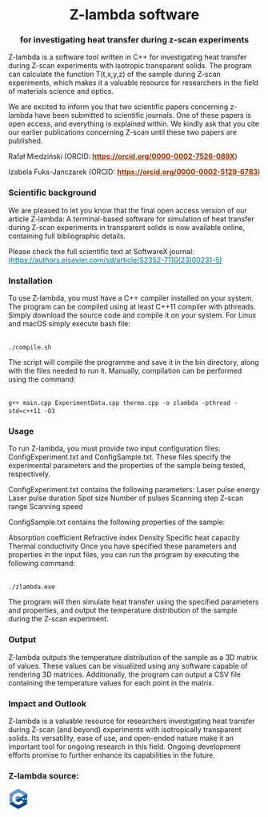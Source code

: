 <h1 align="center">Z-lambda software</h1>
<h3 align="center">for investigating heat transfer during z-scan experiments</h3>

Z-lambda is a software tool written in C++ for investigating heat transfer during Z-scan experiments with isotropic transparent solids. The program can calculate the function T(t,x,y,z) of the sample during Z-scan experiments, which makes it a valuable resource for researchers in the field of materials science and optics.

We are excited to inform you that two scientific papers concerning z-lambda have been submitted to scientific journals. One of these papers is open access, and everything is explained within. We kindly ask that you cite our earlier publications concerning Z-scan until these two papers are published.

<p>Rafał Miedziński (ORCID:<strong><span style="color: #993300;"> <a style="color: #993300;" href="https://orcid.org/0000-0002-7526-089X">https://orcid.org/0000-0002-7526-089X</a></span></strong><span class="orcid-id-https">)</span></p>

<p>Izabela Fuks-Janczarek (ORCID: <strong><span style="color: #993300;"><a style="color: #993300;" href="https://orcid.org/0000-0002-5129-6783">https://orcid.org/0000-0002-5129-6783</a></span></strong><span id="orcid-id" class="orcid-id-https">)</span></p>

<h3 align="left">Scientific background</h3>
We are pleased to let you know that the final open access version of our article Z-lambda: A terminal-based software for simulation of heat transfer during Z-scan experiments in transparent solids is now available online, containing full bibliographic details. 

<p>Please check the full scientific text at SoftwareX journal: <a href="https://authors.elsevier.com/sd/article/S2352-7110(23)00231-5" target="_blank" rel="noreferrer" style="color: #007398;">(https://authors.elsevier.com/sd/article/S2352-7110(23)00231-5)</a></p>


<h3 align="left">Installation</h3>

To use Z-lambda, you must have a C++ compiler installed on your system. The program can be compiled using at least C++11 compiler with pthreads. Simply download the source code and compile it on your system. For Linux and macOS simply execute bash file:

<pre><code class="language-bash">
./compile.sh
</code></pre>

The script will compile the programme and save it in the bin directory, along with the files needed to run it. Manually, compilation can be performed using the command:

<pre><code class="language-bash">
g++ main.cpp ExperimentData.cpp thermo.cpp -o zlambda -pthread -std=c++11 -O3
</code></pre>

<h3 align="left">Usage</h3>

To run Z-lambda, you must provide two input configuration files: ConfigExperiment.txt and ConfigSample.txt. These files specify the experimental parameters and the properties of the sample being tested, respectively.

ConfigExperiment.txt contains the following parameters:
Laser pulse energy
Laser pulse duration
Spot size
Number of pulses
Scanning step
Z-scan range
Scanning speed

ConfigSample.txt contains the following properties of the sample:

Absorption coefficient
Refractive index
Density
Specific heat capacity
Thermal conductivity
Once you have specified these parameters and properties in the input files, you can run the program by executing the following command:

<pre><code class="language-bash">
./zlambda.exe
</code></pre>
The program will then simulate heat transfer using the specified parameters and properties, and output the temperature distribution of the sample during the Z-scan experiment.

<h3 align="left">Output</h3>

Z-lambda outputs the temperature distribution of the sample as a 3D matrix of values. These values can be visualized using any software capable of rendering 3D matrices. Additionally, the program can output a CSV file containing the temperature values for each point in the matrix.

<h3 align="left">Impact and Outlook</h3>

Z-lambda is a valuable resource for researchers investigating heat transfer during Z-scan (and beyond) experiments with isotropically transparent solids. Its versatility, ease of use, and open-ended nature make it an important tool for ongoing research in this field. Ongoing development efforts promise to further enhance its capabilities in the future.

<h3 align="left">Z-lambda source:</h3>
<p align="left"> <a href="https://www.w3schools.com/cpp/" target="_blank" rel="noreferrer"> <img src="https://raw.githubusercontent.com/devicons/devicon/master/icons/cplusplus/cplusplus-original.svg" alt="cplusplus" width="40" height="40"/> </a> </p>

